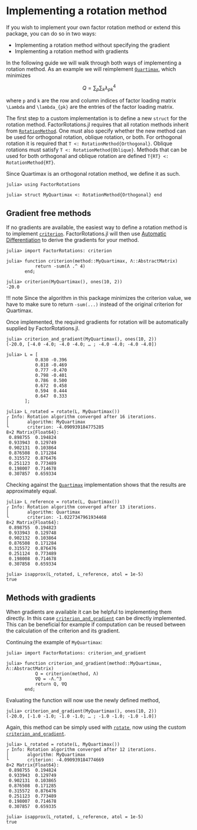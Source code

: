 # Implementing a rotation method

If you wish to implement your own factor rotation method or extend this package, you can do so in two ways:

- Implementing a rotation method without specifying the gradient
- Implementing a rotation method with gradients

In the following guide we will walk through both ways of implementing a rotation method.
As an example we will reimplement [`Quartimax`](@ref), which minimizes 

```math
Q = \sum_p \sum_k \lambda_{pk}^4
```

where ``p`` and ``k`` are the row and column indices of factor loading matrix ``\Lambda`` and ``\lambda_{pk}`` are the entries of the factor loading matrix. 

The first step to a custom implementation is to define a new `struct` for the rotation method.
FactorRotations.jl requires that all rotation methods inherit from [`RotationMethod`](@ref).
One must also specify whether the new method can be used for orthogonal rotation, oblique rotation, or both. 
For orthogonal rotation it is required that `T <: RotationMethod{Orthogonal}`.
Oblique rotations must satisfy `T <: RotationMethod{Oblique}`.
Methods that can be used for both orthogonal and oblique rotation are defined `T{RT} <: RotationMethod{RT}`.

Since Quartimax is an orthogonal rotation method, we define it as such.

```jldoctest implementing_rotation_methods
julia> using FactorRotations

julia> struct MyQuartimax <: RotationMethod{Orthogonal} end

```

## Gradient free methods
If no gradients are available, the easiest way to define a rotation method is to implement [`criterion`](@ref).
FactorRotations.jl will then use [Automatic Differentiation](https://en.wikipedia.org/wiki/Automatic_differentiation) to derive the gradients for your method.

```jldoctest implementing_rotation_methods
julia> import FactorRotations: criterion

julia> function criterion(method::MyQuartimax, Λ::AbstractMatrix)
           return -sum(Λ .^ 4)
       end;

julia> criterion(MyQuartimax(), ones(10, 2))
-20.0
```

!!! note
    Since the algorithm in this package minimizes the criterion value, we have to make sure to return `-sum(...)` instead of the original criterion for Quartimax. 

Once implemented, the required gradients for rotation will be automatically supplied by FactorRotations.jl.

```jldoctest implementing_rotation_methods
julia> criterion_and_gradient(MyQuartimax(), ones(10, 2))
(-20.0, [-4.0 -4.0; -4.0 -4.0; … ; -4.0 -4.0; -4.0 -4.0])
```

```jldoctest implementing_rotation_methods; filter = r"([0-9]*)\.([0-9]{4})[0-9]+" => s"\1.\2"
julia> L = [
           0.830 -0.396
           0.818 -0.469
           0.777 -0.470
           0.798 -0.401
           0.786  0.500
           0.672  0.458
           0.594  0.444
           0.647  0.333
       ];

julia> L_rotated = rotate(L, MyQuartimax()) 
┌ Info: Rotation algorithm converged after 16 iterations.
│       algorithm: MyQuartimax
└       criterion: -4.090939184775285
8×2 Matrix{Float64}:
 0.898755  0.194824
 0.933943  0.129749
 0.902131  0.103864
 0.876508  0.171284
 0.315572  0.876476
 0.251123  0.773489
 0.198007  0.714678
 0.307857  0.659334
```

Checking against the [`Quartimax`](@ref) implementation shows that the results are approximately equal.

```jldoctest implementing_rotation_methods; filter = r"([0-9]*)\.([0-9]{4})[0-9]+" => s"\1.\2"
julia> L_reference = rotate(L, Quartimax())
┌ Info: Rotation algorithm converged after 13 iterations.
│       algorithm: Quartimax
└       criterion: -1.0227347961934468
8×2 Matrix{Float64}:
 0.898755  0.194823
 0.933943  0.129748
 0.902132  0.103864
 0.876508  0.171284
 0.315572  0.876476
 0.251124  0.773489
 0.198008  0.714678
 0.307858  0.659334
```

```jldoctest implementing_rotation_methods
julia> isapprox(L_rotated, L_reference, atol = 1e-5)
true
```

## Methods with gradients
When gradients are available it can be helpful to implementing them directly.
In this case [`criterion_and_gradient`](@ref) can be directly implemented.
This can be beneficial for example if computation can be reused between the calculation of the criterion and its gradient.

Continuing the example of `MyQuartimax`:

```jldoctest implementing_rotation_methods
julia> import FactorRotations: criterion_and_gradient

julia> function criterion_and_gradient(method::MyQuartimax, Λ::AbstractMatrix)
           Q = criterion(method, Λ)
           ∇Q = -Λ.^3
           return Q, ∇Q
       end;
```

Evaluating the function will now use the newly defined method, 

```jldoctest implementing_rotation_methods
julia> criterion_and_gradient(MyQuartimax(), ones(10, 2))
(-20.0, [-1.0 -1.0; -1.0 -1.0; … ; -1.0 -1.0; -1.0 -1.0])
```

Again, this method can be simply used with [`rotate`](@ref), now using the custom [`criterion_and_gradient`](@ref).

```jldoctest implementing_rotation_methods; filter = r"([0-9]*)\.([0-9]{4})[0-9]+" => s"\1.\2"
julia> L_rotated = rotate(L, MyQuartimax())
┌ Info: Rotation algorithm converged after 12 iterations.
│       algorithm: MyQuartimax
└       criterion: -4.090939184774669
8×2 Matrix{Float64}:
 0.898755  0.194824
 0.933943  0.129749
 0.902131  0.103865
 0.876508  0.171285
 0.315572  0.876476
 0.251123  0.773489
 0.198007  0.714678
 0.307857  0.659335

julia> isapprox(L_rotated, L_reference, atol = 1e-5)
true
```
